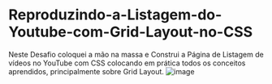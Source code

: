 # Reproduzindo-a-Listagem-do-Youtube-com-Grid-Layout-no-CSS
Neste Desafio coloquei a mão na massa e Construi a Página de Listagem de vídeos no YouTube com CSS colocando em prática todos os conceitos aprendidos, principalmente sobre Grid Layout.
![image](https://github.com/user-attachments/assets/12d09bf7-1b61-4b9f-8f65-83bb17e8f204)
